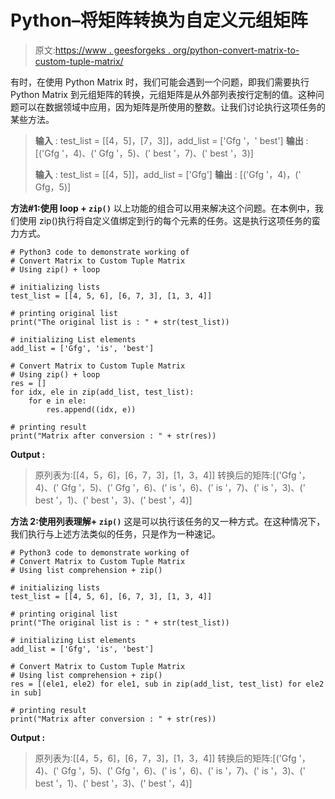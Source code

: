 # Python–将矩阵转换为自定义元组矩阵

> 原文:[https://www . geesforgeks . org/python-convert-matrix-to-custom-tuple-matrix/](https://www.geeksforgeeks.org/python-convert-matrix-to-custom-tuple-matrix/)

有时，在使用 Python Matrix 时，我们可能会遇到一个问题，即我们需要执行 Python Matrix 到元组矩阵的转换，元组矩阵是从外部列表按行定制的值。这种问题可以在数据领域中应用，因为矩阵是所使用的整数。让我们讨论执行这项任务的某些方法。

> **输入** : test_list = [[4，5]，[7，3]]，add_list = ['Gfg '，' best']
> **输出** : [('Gfg '，4)、(' Gfg '，5)、(' best '，7)、(' best '，3)]
> 
> **输入** : test_list = [[4，5]]，add_list = ['Gfg']
> **输出** : [('Gfg '，4)，(' Gfg，5)]

**方法#1:使用 loop + `zip()`**
以上功能的组合可以用来解决这个问题。在本例中，我们使用 zip()执行将自定义值绑定到行的每个元素的任务。这是执行这项任务的蛮力方式。

```
# Python3 code to demonstrate working of 
# Convert Matrix to Custom Tuple Matrix
# Using zip() + loop

# initializing lists
test_list = [[4, 5, 6], [6, 7, 3], [1, 3, 4]]

# printing original list
print("The original list is : " + str(test_list))

# initializing List elements 
add_list = ['Gfg', 'is', 'best']

# Convert Matrix to Custom Tuple Matrix
# Using zip() + loop
res = []
for idx, ele in zip(add_list, test_list):
    for e in ele:
        res.append((idx, e))

# printing result 
print("Matrix after conversion : " + str(res))
```

**Output :**

> 原列表为:[[4，5，6]，[6，7，3]，[1，3，4]]
> 转换后的矩阵:[('Gfg '，4)、(' Gfg '，5)、(' Gfg '，6)、(' is '，6)、(' is '，7)、(' is '，3)、(' best '，1)、(' best '，3)、(' best '，4)]

**方法 2:使用列表理解+ `zip()`**
这是可以执行该任务的又一种方式。在这种情况下，我们执行与上述方法类似的任务，只是作为一种速记。

```
# Python3 code to demonstrate working of 
# Convert Matrix to Custom Tuple Matrix
# Using list comprehension + zip()

# initializing lists
test_list = [[4, 5, 6], [6, 7, 3], [1, 3, 4]]

# printing original list
print("The original list is : " + str(test_list))

# initializing List elements 
add_list = ['Gfg', 'is', 'best']

# Convert Matrix to Custom Tuple Matrix
# Using list comprehension + zip()
res = [(ele1, ele2) for ele1, sub in zip(add_list, test_list) for ele2 in sub]

# printing result 
print("Matrix after conversion : " + str(res)) 
```

**Output :**

> 原列表为:[[4，5，6]，[6，7，3]，[1，3，4]]
> 转换后的矩阵:[('Gfg '，4)、(' Gfg '，5)、(' Gfg '，6)、(' is '，6)、(' is '，7)、(' is '，3)、(' best '，1)、(' best '，3)、(' best '，4)]